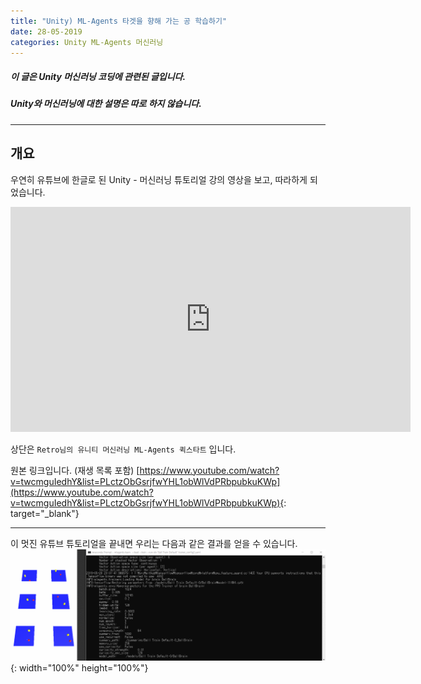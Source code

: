 ```yaml
---
title: "Unity) ML-Agents 타겟을 향해 가는 공 학습하기"
date: 28-05-2019
categories: Unity ML-Agents 머신러닝
---
```


##### 이 글은 Unity 머신러닝 코딩에 관련된 글입니다.
##### Unity와 머신러닝에 대한 설명은 따로 하지 않습니다.

---
## 개요
우연히 유튜브에 한글로 된 Unity - 머신러닝 튜토리얼 강의 영상을 보고, 따라하게 되었습니다.

<iframe width="640" height="360" src="https://www.youtube.com/embed/twcmguIedhY" frameborder="0" gesture="media" allowfullscreen=""></iframe>

상단은 `Retro님의 유니티 머신러닝 ML-Agents 퀵스타트` 입니다.

원본 링크입니다. (재생 목록 포함)
[https://www.youtube.com/watch?v=twcmguIedhY&list=PLctzObGsrjfwYHL1obWlVdPRbpubkuKWp](https://www.youtube.com/watch?v=twcmguIedhY&list=PLctzObGsrjfwYHL1obWlVdPRbpubkuKWp){: target="_blank"}

---
이 멋진 유튜브 튜토리얼을 끝내면 우리는 다음과 같은 결과를 얻을 수 있습니다.
![](https://github.com/KorStrix/korstrix.github.io/blob/master/_images/2019-05-28-ML_Agent_Orign.gif?raw=true){: width="100%" height="100%"}
